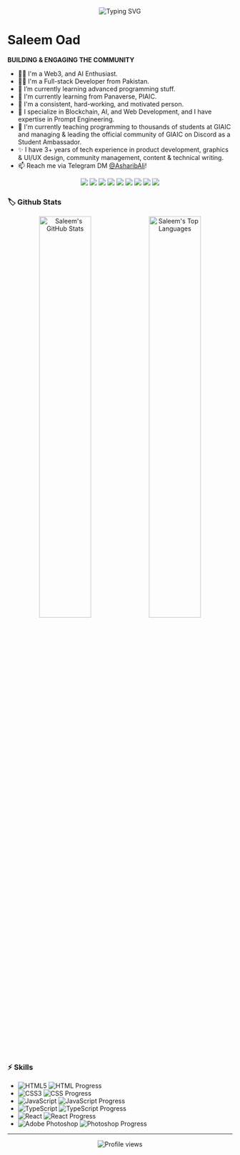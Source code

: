 <!-- Typing SVG -->
<div align="center">
  <img src="https://readme-typing-svg.herokuapp.com?font=Courier&color=%23FFA500&size=36&lines=Hello+there!+I'm+Saleem+Oad.;Welcome+to+my+GitHub+Profile!" alt="Typing SVG">
</div>

# Saleem Oad

**BUILDING & ENGAGING THE COMMUNITY**

- 💪🏻 I'm a Web3, and AI Enthusiast.
- 👨‍💻 I'm a Full-stack Developer from Pakistan.
- 🌱 I’m currently learning advanced programming stuff.
- 📗 I'm currently learning from Panaverse, PIAIC.
- 🚀 I'm a consistent, hard-working, and motivated person.
- 🌊 I specialize in Blockchain, AI, and Web Development, and I have expertise in Prompt Engineering.
- 📗 I'm currently teaching programming to thousands of students at GIAIC and managing & leading the official community of GIAIC on Discord as a Student Ambassador.
- ✨ I have 3+ years of tech experience in product development, graphics & UI/UX design, community management, content & technical writing.
- 📫 Reach me via Telegram DM [@AsharibAli](https://t.me/AsharibAli)!

<div align="center">
  <a href="mailto:your-email@example.com"><img src="https://img.shields.io/badge/Email-D14836?style=for-the-badge&logo=gmail&logoColor=white"/></a>
  <a href="https://t.me/AsharibAli"><img src="https://img.shields.io/badge/Telegram-2CA5E0?style=for-the-badge&logo=telegram&logoColor=white"/></a>
  <a href="https://twitter.com/your-handle"><img src="https://img.shields.io/badge/Twitter-1DA1F2?style=for-the-badge&logo=twitter&logoColor=white"/></a>
  <a href="https://www.linkedin.com/in/your-profile"><img src="https://img.shields.io/badge/LinkedIn-0077B5?style=for-the-badge&logo=linkedin&logoColor=white"/></a>
  <a href="https://facebook.com/your-profile"><img src="https://img.shields.io/badge/Facebook-1877F2?style=for-the-badge&logo=facebook&logoColor=white"/></a>
  <a href="https://instagram.com/your-profile"><img src="https://img.shields.io/badge/Instagram-E4405F?style=for-the-badge&logo=instagram&logoColor=white"/></a>
  <a href="https://youtube.com/your-channel"><img src="https://img.shields.io/badge/YouTube-FF0000?style=for-the-badge&logo=youtube&logoColor=white"/></a>
  <a href="https://fiverr.com/your-profile"><img src="https://img.shields.io/badge/Fiverr-1DBF73?style=for-the-badge&logo=fiverr&logoColor=white"/></a>
  <a href="https://medium.com/@your-profile"><img src="https://img.shields.io/badge/Medium-12100E?style=for-the-badge&logo=medium&logoColor=white"/></a>
</div>

### 🏷️ Github Stats
<div align="center">
  <img src="https://github-readme-stats.vercel.app/api?username=your-github-username&show_icons=true&hide_border=true" alt="Saleem's GitHub Stats" width="48%">
  <img src="https://github-readme-stats.vercel.app/api/top-langs/?username=your-github-username&layout=compact&hide_border=true" alt="Saleem's Top Languages" width="48%">
</div>

### ⚡ Skills
- ![HTML5](https://img.shields.io/badge/-HTML5-E34F26?style=for-the-badge&logo=html5&logoColor=white)
  ![HTML Progress](https://progress-bar.dev/100/?title=HTML&color=E34F26)
- ![CSS3](https://img.shields.io/badge/-CSS3-1572B6?style=for-the-badge&logo=css3&logoColor=white)
  ![CSS Progress](https://progress-bar.dev/100/?title=CSS&color=1572B6)
- ![JavaScript](https://img.shields.io/badge/-JavaScript-F7DF1E?style=for-the-badge&logo=javascript&logoColor=black)
  ![JavaScript Progress](https://progress-bar.dev/100/?title=JavaScript&color=F7DF1E)
- ![TypeScript](https://img.shields.io/badge/-TypeScript-007ACC?style=for-the-badge&logo=typescript&logoColor=white)
  ![TypeScript Progress](https://progress-bar.dev/100/?title=TypeScript&color=007ACC)
- ![React](https://img.shields.io/badge/-React-61DAFB?style=for-the-badge&logo=react&logoColor=black)
  ![React Progress](https://progress-bar.dev/100/?title=React&color=61DAFB)
- ![Adobe Photoshop](https://img.shields.io/badge/-Adobe%20Photoshop-31A8FF?style=for-the-badge&logo=adobe-photoshop&logoColor=black)
  ![Photoshop Progress](https://progress-bar.dev/100/?title=Photoshop&color=31A8FF)

---

<div align="center">
  <img src="https://gpvc.arturio.dev/your-github-username" alt="Profile views">
</div>

